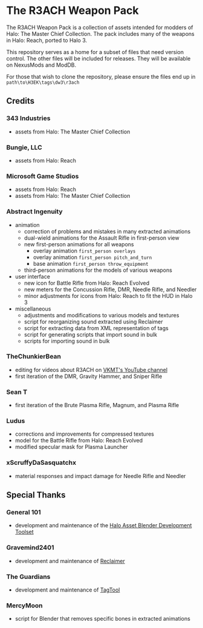# The R3ACH Weapon Pack

The R3ACH Weapon Pack is a collection of assets intended for modders of Halo: The Master Chief Collection. The pack includes many of the weapons in Halo: Reach, ported to Halo 3.

This repository serves as a home for a subset of files that need version control. The other files will be included for releases. They will be available on NexusMods and ModDB. 

For those that wish to clone the repository, please ensure the files end up in `path\to\H3EK\tags\dw3\r3ach`


## Credits

### 343 Industries
- assets from Halo: The Master Chief Collection

### Bungie, LLC
- assets from Halo: Reach

### Microsoft Game Studios
- assets from Halo: Reach
- assets from Halo: The Master Chief Collection

### Abstract Ingenuity
- animation
  - correction of problems and mistakes in many extracted animations
  - dual-wield animations for the Assault Rifle in first-person view
  - new first-person animations for all weapons
    - overlay animation `first_person overlays`
    - overlay animation `first_person pitch_and_turn`
    - base animation `first_person throw_equipment`
  - third-person animations for the models of various weapons
- user interface
  - new icon for Battle Rifle from Halo: Reach Evolved
  - new meters for the Concussion Rifle, DMR, Needle Rifle, and Needler
  - minor adjustments for icons from Halo: Reach to fit the HUD in Halo 3
- miscellaneous
  - adjustments and modifications to various models and textures
  - script for reorganizing sound extracted using Reclaimer
  - script for extracting data from XML representation of tags
  - script for generating scripts that import sound in bulk
  - scripts for importing sound in bulk

### TheChunkierBean
- editing for videos about R3ACH on [VKMT's YouTube channel](https://www.youtube.com/@VKMTHalo)
- first iteration of the DMR, Gravity Hammer, and Sniper Rifle

### Sean T
- first iteration of the Brute Plasma Rifle, Magnum, and Plasma Rifle

### Ludus
- corrections and improvements for compressed textures
- model for the Battle Rifle from Halo: Reach Evolved
- modified specular mask for Plasma Launcher

### xScruffyDaSasquatchx
- material responses and impact damage for Needle Rifle and Needler


## Special Thanks

### General 101
- development and maintenance of the [Halo Asset Blender Development Toolset](https://github.com/General-101/Halo-Asset-Blender-Development-Toolset)

### Gravemind2401
- development and maintenance of [Reclaimer](https://github.com/Gravemind2401/Reclaimer)

### The Guardians
- development and maintenance of [TagTool](https://github.com/TheGuardians/TagTool)

### MercyMoon
- script for Blender that removes specific bones in extracted animations
